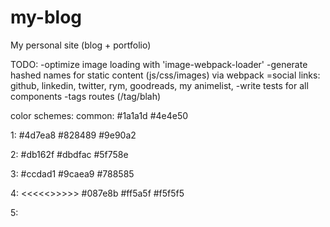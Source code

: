# my-blog
My personal site (blog + portfolio)


TODO:
-optimize image loading with 'image-webpack-loader'
-generate hashed names for static content (js/css/images) via webpack
=social links: github, linkedin, twitter, rym, goodreads, my animelist,
-write tests for all components
-tags routes (/tag/blah)


color schemes:
common:
#1a1a1d
#4e4e50

1:
#4d7ea8
#828489
#9e90a2

2:
#db162f
#dbdfac
#5f758e

3:
#ccdad1
#9caea9
#788585

4: <<<<<>>>>>
#087e8b
#ff5a5f
#f5f5f5

5:
